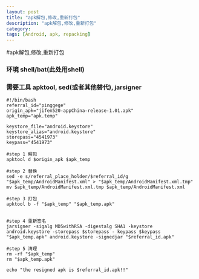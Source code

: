 ```yaml
---
layout: post
title: "apk解包,修改,重新打包"
description: "apk解包,修改,重新打包"
category:
tags: [Android, apk, repacking]
---
```


#apk解包,修改,重新打包


### 环境 shell/bat(此处用shell)
### 需要工具 apktool, sed(或者其他替代), jarsigner



	#!/bin/bash
	referral_id="pinggege"
	origin_apk="jifen520-appChina-release-1.01.apk"
	apk_temp="apk.temp"

	keystore_file="android.keystore"
	keystore_alias="android.keystore"
	storepass="4541973"
	keypass="4541973"

	#step 1 解包
	apktool d $origin_apk $apk_temp

	#step 2 替换
	sed -e s/referral_place_holder/$referral_id/g "$apk_temp/AndroidManifest.xml" > "$apk_temp/AndroidManifest.xml.tmp"
	mv $apk_temp/AndroidManifest.xml.tmp $apk_temp/AndroidManifest.xml

	#step 3 打包
	apktool b -f "$apk_temp" "$apk_temp.apk"


	#step 4 重新签名
	jarsigner -sigalg MD5withRSA -digestalg SHA1 -keystore android.keystore -storepass $storepass -	keypass $keypass "$apk_temp.apk" android.keystore -signedjar "$referral_id.apk"

	#step 5 清理
	rm -rf "$apk_temp"
	rm "$apk_temp.apk"

	echo "the resigned apk is $referral_id.apk!!"
